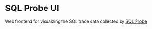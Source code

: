 # SQL Probe UI

Web frontend for visualzing the SQL trace data collected by [SQL Probe](https://github.com/ddrscott/sql_probe)
